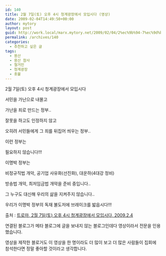 ```yaml
---
id: 140
title: 2월 7일(토) 오후 4시 청계광장에서 모입시다 (영상)
date: 2009-02-04T14:49:50+00:00
author: mytory
layout: post
guid: http://work.local/marx.mytory.net/2009/02/04/2%ec%9b%94-7%ec%9d%bc%ed%86%a0-%ec%98%a4%ed%9b%84-4%ec%8b%9c-%ec%b2%ad%ea%b3%84%ea%b4%91%ec%9e%a5%ec%97%90%ec%84%9c-%eb%aa%a8%ec%9e%85%ec%8b%9c%eb%8b%a4-%ec%98%81%ec%83%81/
permalink: /archives/140
categories:
  - 추천하고 싶은 글
tags:
  - 용산
  - 용산 참사
  - 철거민
  - 청계광장
  - 촛불
---
```

2월 7일(토) 오후 4시 청계광장에서 모입시다 

서민을 가난으로 내몰고 
  
가난을 죄로 만드는 정부.. 

잘못을 하고도 인정하지 않고 
  
오히려 서민들에게 그 죄를 뒤집어 씌우는 정부.. 

이런 정부는 
  
필요하지 않습니다!!! 

이명박 정부는 
  
비정규직법 개악, 공기업 사유화(선진화), 대운하(4대강 정비) 
  
방송법 개악, 최저임금법 개악을 준비 중입니다.. 

그 누구도 대신해 우리의 삶을 지켜주지 않습니다.. 
  
우리가 이명박 정부의 독재 불도저에 브레이크를 밟읍시다!!!

<p class="rep">
  출처 : <A HREF="http://blog.naver.com/trozky/150042026356"  target="_blank">트로마, 2월 7일(토) 오후 4시 청계광장에서 모입시다, 2009.2.4</A>
</p>

<div class="gray-textbox">
  <p>
    연결된 블로그가 메타 블로그에 글을 보내지 않는 블로그인데다 영상이라서 전문을 인용했습니다.
  </p>
  
  <p>
    영상을 제작한 블로거도 이 영상을 한 명이라도 더 많이 보고 더 많은 사람들이 집회에 참석한다면 정말 좋아할 것이라고 생각합니다.
  </p>
</div>
